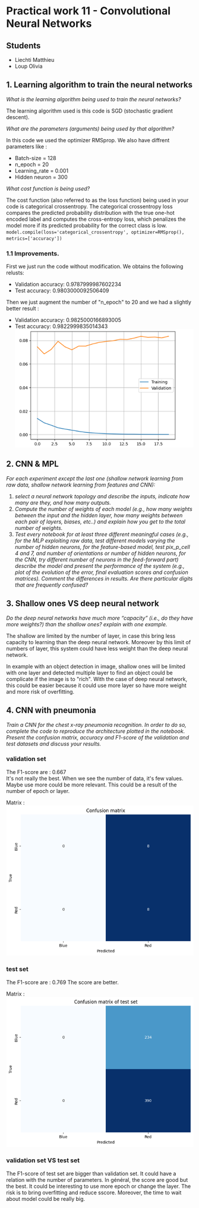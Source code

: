 # Practical work 11 -  Convolutional Neural Networks 
## Students
- Liechti Matthieu
- Loup Olivia

## 1. Learning algorithm to train the neural networks
*What is the learning algorithm being used to train the neural networks?*

The learning algorithm used is this code is SGD (stochastic gradient descent).

*What are the parameters (arguments) being used by that algorithm?*

In this code we used the optimizer RMSprop. We also have diffrent parameters like :
- Batch-size = 128
- n_epoch = 20
- Learning_rate = 0.001
- Hidden neuron = 300

*What cost function is being used?*

The cost function (also referred to as the loss function) being used in your code is categorical crossentropy. The categorical crossentropy loss compares the predicted probability distribution with the true one-hot encoded label and computes the cross-entropy loss, which penalizes the model more if its predicted probability for the correct class is low.
`model.compile(loss='categorical_crossentropy', optimizer=RMSprop(), metrics=['accuracy'])`

### 1.1 Improvements. 

First we just run the code without modification. We obtains the following relusts:

- Validation accuracy: 0.9787999987602234
- Test accuracy: 0.9803000092506409

Then we just augment the number of "n_epoch" to 20 and we had a slightly better result :

- Validation accuracy: 0.9825000166893005
- Test accuracy: 0.9822999835014343
![imag](N_Epoch20.png)
## 2. CNN & MPL
*For each experiment except the last one (shallow network learning from raw data,
shallow network learning from features and CNN):*
   1. *select a neural network topology and describe the inputs, indicate how many
are they, and how many outputs.*
   2. *Compute the number of weights of each model (e.g., how many weights
between the input and the hidden layer, how many weights between each
pair of layers, biases, etc..) and explain how you get to the total number of
weights.*
   3. *Test every notebook for at least three different meaningful cases (e.g., for the
MLP exploiting raw data, test different models varying the number of hidden
neurons, for the feature-based model, test pix_p_cell 4 and 7, and number of
orientations or number of hidden neurons, for the CNN, try different number
of neurons in the feed-forward part) describe the model and present the
performance of the system (e.g., plot of the evolution of the error, final
evaluation scores and confusion matrices). Comment the differences in
results. Are there particular digits that are frequently confused?*
## 3. Shallow ones VS deep neural network
*Do the deep neural networks have much more “capacity” (i.e., do they have more
weights?) than the shallow ones? explain with one example.*

The shallow are limited by the number of layer, in case this bring less capacity 
to learning than the deep neural network. Moreover by this limit of numbers of 
layer, this system could have less weight than the deep neural network.

In example with an object detection in image, shallow ones will be limited with 
one layer
and detected multiple layer to find an object could be complicate if the image 
is to "rich". With the case of deep neural network, this could be easier because
it could use more layer so have more weight and more risk of overfitting.
## 4. CNN with pneumonia 
*Train a CNN for the chest x-ray pneumonia recognition. In order to do so, complete
the code to reproduce the architecture plotted in the notebook. Present the
confusion matrix, accuracy and F1-score of the validation and test datasets and
discuss your results.*
### validation set
The F1-score are : 0.667\
It's not really the best.
When we see the number of data, it's few values. Maybe use more could be more 
relevant.
This could be a result of the number of epoch or layer.

Matrix :
![imag](matrix_cnn_pneumonia.png)
### test set
The F1-score are : 0.769
The score are better.

Matrix :
![imag](matrix_cnn_pneumonia_test_set.png)

### validation set VS test set 
The F1-score of test set are bigger than validation set.
It could have a relation with the number of parameters.
In général, the score are good but the best.
It could be interesting to use more epoch or change the layer.
The risk is to bring overfitting and reduce sscore. Moreover,
the time to wait about model could be really big.
